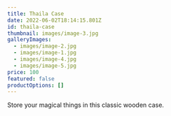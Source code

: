 ```yaml
---
title: Thaila Case
date: 2022-06-02T18:14:15.801Z
id: thaila-case
thumbnail: images/image-3.jpg
galleryImages:
  - images/image-2.jpg
  - images/image-1.jpg
  - images/image-4.jpg
  - images/image-5.jpg
price: 100
featured: false
productOptions: []
---
```

Store your magical things in this classic wooden case.